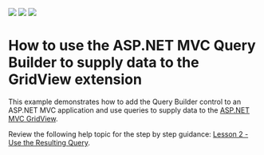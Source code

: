<!-- default badges list -->
![](https://img.shields.io/endpoint?url=https://codecentral.devexpress.com/api/v1/VersionRange/134076908/21.2.3%2B)
[![](https://img.shields.io/badge/Open_in_DevExpress_Support_Center-FF7200?style=flat-square&logo=DevExpress&logoColor=white)](https://supportcenter.devexpress.com/ticket/details/T624853)
[![](https://img.shields.io/badge/📖_How_to_use_DevExpress_Examples-e9f6fc?style=flat-square)](https://docs.devexpress.com/GeneralInformation/403183)
<!-- default badges end -->
# How to use the ASP.NET MVC Query Builder to supply data to the GridView extension


This example demonstrates how to add the Query Builder control to an ASP.NET MVC application and use queries to supply data to the [ASP.NET MVC GridView](https://docs.devexpress.com/AspNet/8998).

Review the following help topic for the step by step guidance: [Lesson 2 - Use the Resulting Query](https://docs.devexpress.com/AspNetMvc/120100/components/query-builder/getting-started/lesson-2-use-the-resulting-query).



